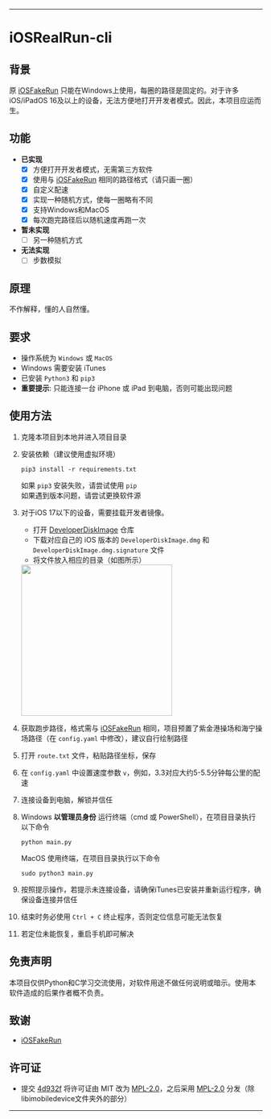 
---

# iOSRealRun-cli

## 背景
原 [iOSFakeRun](https://github.com/Mythologyli/iOSFakeRun) 只能在Windows上使用，每圈的路径是固定的。对于许多iOS/iPadOS 16及以上的设备，无法方便地打开开发者模式。因此，本项目应运而生。

## 功能
- **已实现**
  - [x] 方便打开开发者模式，无需第三方软件
  - [x] 使用与 [iOSFakeRun](https://github.com/Mythologyli/iOSFakeRun) 相同的路径格式（请只画一圈）
  - [x] 自定义配速
  - [x] 实现一种随机方式，使每一圈略有不同
  - [x] 支持Windows和MacOS
  - [x] 每次跑完路径后以随机速度再跑一次
- **暂未实现**
  - [ ] 另一种随机方式
- **无法实现**
  - [ ] 步数模拟

## 原理
不作解释，懂的人自然懂。

## 要求
- 操作系统为 `Windows` 或 `MacOS`
- Windows 需要安装 iTunes
- 已安装 `Python3` 和 `pip3`
- **重要提示**: 只能连接一台 iPhone 或 iPad 到电脑，否则可能出现问题

## 使用方法
1. 克隆本项目到本地并进入项目目录
2. 安装依赖（建议使用虚拟环境）  
    ```shell
    pip3 install -r requirements.txt
    ```
    如果 `pip3` 安装失败，请尝试使用 `pip`  
    如果遇到版本问题，请尝试更换软件源
3. 对于iOS 17以下的设备，需要挂载开发者镜像。
    - 打开 [DeveloperDiskImage](https://github.com/mspvirajpatel/Xcode_Developer_Disk_Images/releases) 仓库  
    - 下载对应自己的 iOS 版本的 `DeveloperDiskImage.dmg` 和 `DeveloperDiskImage.dmg.signature` 文件
    - 将文件放入相应的目录（如图所示）

    <img src="https://s2.loli.net/2024/03/25/uUgEaDdc7SA6h9J.png" width="300rem">  
4. 获取跑步路径，格式需与 [iOSFakeRun](https://github.com/Mythologyli/iOSFakeRun) 相同，项目预置了紫金港操场和海宁操场路径（在 `config.yaml` 中修改），建议自行绘制路径
5. 打开 `route.txt` 文件，粘贴路径坐标，保存
6. 在 `config.yaml` 中设置速度参数 `v`，例如，3.3对应大约5-5.5分钟每公里的配速
7. 连接设备到电脑，解锁并信任
8. Windows **以管理员身份** 运行终端（cmd 或 PowerShell），在项目目录执行以下命令  
    ```shell
    python main.py
    ```
    MacOS 使用终端，在项目目录执行以下命令  
    ```shell
    sudo python3 main.py
    ```
9. 按照提示操作，若提示未连接设备，请确保iTunes已安装并重新运行程序，确保设备连接并信任
10. 结束时务必使用 `Ctrl + C` 终止程序，否则定位信息可能无法恢复
11. 若定位未能恢复，重启手机即可解决

## 免责声明
本项目仅供Python和C学习交流使用，对软件用途不做任何说明或暗示。使用本软件造成的后果作者概不负责。

## 致谢
- [iOSFakeRun](https://github.com/Mythologyli/iOSFakeRun)

## 许可证
- 提交 [4d932f](https://github.com/iOSRealRun/iOSRealRun-cli/commit/4d932f7b1a8b83a5b3baca8a19d45f8949fd1fe2) 将许可证由 MIT 改为 [MPL-2.0](https://github.com/iOSRealRun/iOSRealRun-cli/blob/main/LICENSE)，之后采用 [MPL-2.0](https://github.com/iOSRealRun/iOSRealRun-cli/blob/main/LICENSE) 分发（除libimobiledevice文件夹外的部分）

--- 